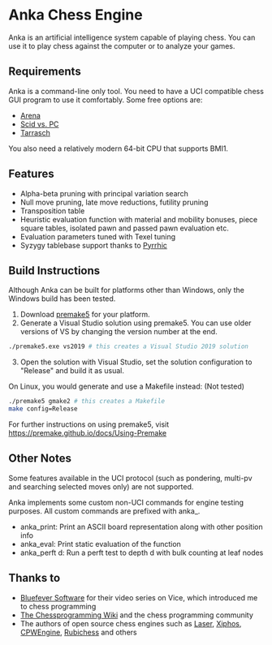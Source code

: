 # Anka Chess Engine
Anka is an artificial intelligence system capable of playing chess. You can use it to play chess against the computer or to analyze your games.

## Requirements
Anka is a command-line only tool. You need to have a UCI compatible chess GUI program to use it comfortably. Some free options are:
- [Arena](http://www.playwitharena.de/)
- [Scid vs. PC](http://scidvspc.sourceforge.net/)
- [Tarrasch](https://www.triplehappy.com/)

You also need a relatively modern 64-bit CPU that supports BMI1.

## Features
- Alpha-beta pruning with principal variation search
- Null move pruning, late move reductions, futility pruning
- Transposition table
- Heuristic evaluation function with material and mobility bonuses, piece square tables, isolated pawn and passed pawn evaluation etc.
- Evaluation parameters tuned with Texel tuning
- Syzygy tablebase support thanks to [Pyrrhic](https://github.com/AndyGrant/Pyrrhic/)

## Build Instructions
Although Anka can be built for platforms other than Windows, only the Windows build has been tested. 
1. Download [premake5](https://premake.github.io/download/) for your platform.
2. Generate a Visual Studio solution using premake5. You can use older versions of VS by changing the version number at the end.
```sh
./premake5.exe vs2019 # this creates a Visual Studio 2019 solution
```
3. Open the solution with Visual Studio, set the solution configuration to "Release" and build it as usual.

On Linux, you would generate and use a Makefile instead: (Not tested)
```sh
./premake5 gmake2 # this creates a Makefile
make config=Release
```

For further instructions on using premake5, visit https://premake.github.io/docs/Using-Premake

## Other Notes
Some features available in the UCI protocol (such as pondering, multi-pv and searching selected moves only) are not supported.

Anka implements some custom non-UCI commands for engine testing purposes. All custom commands are
prefixed with anka_.
- anka_print: Print an ASCII board representation along with other position info
- anka_eval: Print static evaluation of the function
- anka_perft d: Run a perft test to depth d with bulk counting at leaf nodes

## Thanks to
- [Bluefever Software](https://www.youtube.com/user/BlueFeverSoft) for their video series on Vice, which introduced me to chess programming
- [The Chessprogramming Wiki](https://www.chessprogramming.org/) and the chess programming community
- The authors of open source chess engines such as [Laser](https://github.com/jeffreyan11/laser-chess-engine), [Xiphos](https://github.com/milostatarevic/xiphos), [CPWEngine](https://github.com/nescitus/cpw-engine), [Rubichess](https://github.com/Matthies/RubiChess) and others
